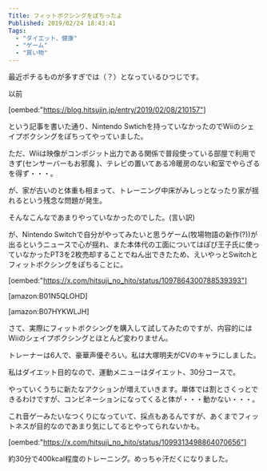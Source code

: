 ```yaml
---
Title: フィットボクシングをぽちったよ
Published: 2019/02/24 18:43:41
Tags:
  - "ダイエット、健康"
  - "ゲーム"
  - "買い物"
---
```

最近ポチるものが多すぎでは（？）となっているひつじです。  

以前

[oembed:"https://blog.hitsujin.jp/entry/2019/02/08/210157"]

という記事を書いた通り、Nintendo Swtichを持っていなかったのでWiiのシェイプボクシングをぽちってやっていました。  

<!-- more -->


ただ、Wiiは映像がコンポジット出力である関係で普段使っている部屋で利用できず(センサーバーもお邪魔 )、テレビの置いてある冷暖房のない和室でやらざるを得ず・・・。  

が、家が古いのと体重も相まって、トレーニング中床がみしっとなったり家が揺れるという残念な問題が発生。  

そんなこんなであまりやっていなかったのでした。(言い訳)  

が、Nintendo Switchで自分がやってみたいと思うゲーム(牧場物語の新作(?))が出るというニュースで心が揺れ、また本体代の工面についてはぽぴ王子氏に使っていなかったPT3を2枚売却することでねん出できたため、えいやっとSwitchとフィットボクシングをぽちることに。  


[oembed:"https://x.com/hitsuji_no_hito/status/1097864300788539393"]



[amazon:B01N5QLOHD]

[amazon:B07HYKWLJH]

さて、実際にフィットボクシングを購入して試してみたのですが、内容的にはWiiのシェイプボクシングとほとんど変わりません。  

トレーナーは6人で、豪華声優ぞろい。私は大塚明夫がCVのキャラにしました。  

私はダイエット目的なので、運動メニューはダイエット、30分コースで。  

やっていくうちに新たなアクションが増えていきます。単体では割とさくっとできるわけですが、コンビネーションになってくると体が・・・動かない・・・。  

これ音ゲーみたいなつくりになっていて、採点もあるんですが、あくまでフィットネスが目的なのであまり気にしてるとやってられないかも。  

[oembed:"https://x.com/hitsuji_no_hito/status/1099313498864070656"]

約30分で400kcal程度のトレーニング。めっちゃ汗だくになりました。  




